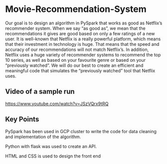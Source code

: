 # Movie-Recommendation-System

Our goal is to design an algorithm in PySpark that works as good as Netflix’s recommender system. When we say “as good as”, we mean that the recommendations it gives are good based on only a few ratings of a new user. It is well-known that Netflix is a really powerful platform, which means that their investment in technology is huge. That means that the speed and accuracy of our recommendations will not match Netflix’s. In addition, Netflix uses a huge variety of recommender systems to recommend the top 10 series, as well as based on your favourite genre or based on your “previously watched”. We will do our best to create an efficient and meaningful code that simulates the “previously watched” tool that Netflix uses.

## Video of a sample run 
https://www.youtube.com/watch?v=JSzVQrx9tRQ

## Key Points
PySpark has been used in GCP cluster to write the code for data cleaning and implementation of the algorithm.

Python with flask was used to create an API.

HTML and CSS is used to design the front end


